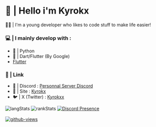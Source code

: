 # 👋 | Hello i'm Kyrokx

👨‍💻 | I'm a young developer who likes to code stuff to make life easier!

### 💻 | I mainly develop with :
- 🐍 | Python
- 📱 | Dart/Flutter (By Google)
- [Flutter](https://flutter.dev/)
### 🔗 | Link
-  🍎 | Discord : [Personnal Server Discord](https://discord.gg/H3Aj3x2caw)
-  📑 | Site : [Kyrokx](https://kyrokx.netlify.app/)
-  🐦 | X (Twitter) : [Kyrokxx](https://twitter.com/Kyrokxx)

![langStats](https://github-readme-stats.vercel.app/api/top-langs/?username=Kyrokx&theme=radical&border_radius=30px)
![rankStats](https://github-readme-stats.vercel.app/api?username=Kyrokx&count_private=true&show_icons=true&theme=onedark&border_radius=30px)
[![Discord Presence](https://lanyard.cnrad.dev/api/717668572888825876)](https://discord.com/users/717668572888825876)
<br/>
<br/>
[![github-views](https://komarev.com/ghpvc/?username=Kyrokx&color=brightgreen)](https://github.com/Kyrokx)
